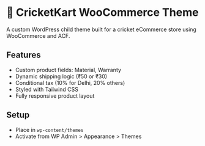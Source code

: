 # 🏏 CricketKart WooCommerce Theme

A custom WordPress child theme built for a cricket eCommerce store using WooCommerce and ACF.

## Features
- Custom product fields: Material, Warranty
- Dynamic shipping logic (₹50 or ₹30)
- Conditional tax (10% for Delhi, 20% others)
- Styled with Tailwind CSS
- Fully responsive product layout

## Setup
- Place in `wp-content/themes`
- Activate from WP Admin > Appearance > Themes
